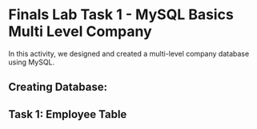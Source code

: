 # Finals Lab Task 1 - MySQL Basics Multi Level Company
In this activity, we designed and created a multi-level company database using MySQL.

## Creating Database:



## Task 1: Employee Table

